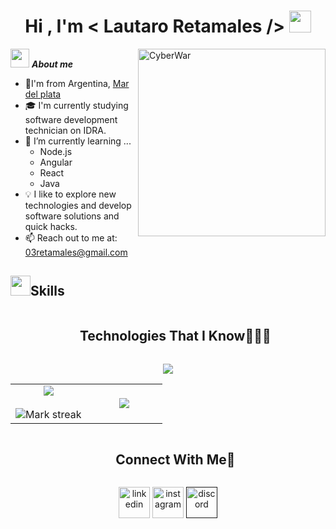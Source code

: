 <h1 align="center"><b>Hi , I'm < Lautaro Retamales /> </b><img src="https://media.giphy.com/media/hvRJCLFzcasrR4ia7z/giphy.gif" width="35"></h1>

<!--About me start-->

<img align="right" width=300px alt="CyberWar" src="https://media0.giphy.com/media/v1.Y2lkPTc5MGI3NjExZmxnbDIxZGxuODV4aGI2Z25oN25zbmw2NjM5eGhoZ3NvbWc1amppMSZlcD12MV9pbnRlcm5hbF9naWZfYnlfaWQmY3Q9Zw/l4JyOBy881wwYH18A/giphy.webp" />

<img src="https://media.giphy.com/media/VdoIFLsMIlwzfKD520/giphy.gif?cid=790b7611tf8yrfp6upyns4mq2yhly90abuz0rjesrbiqhq91&ep=v1_stickers_search&rid=giphy.gif&ct=s" width="30px">&nbsp;***About me***
- 📍I'm from Argentina, <a href="https://www.google.com/maps/place/Mar+del+Plata,+Provincia+de+Buenos+Aires/data=!4m2!3m1!1s0x9584d94d19d34209:0xdd9670804bfed126?sa=X&ved=1t:242&ictx=111">Mar del plata</a>
- 🎓 I'm currently studying software development technician on IDRA. 
- 🌱 I’m currently learning ...
  - Node.js
  - Angular
  - React
  - Java
- 💡 I like to explore new technologies and develop software solutions and quick hacks.
- 📫 Reach out to me at: <a href="03retamales@gmail.com">03retamales@gmail.com</a>
<!--About me end-->
<!--Skills start-->
<h2><img src = "https://media2.giphy.com/media/QssGEmpkyEOhBCb7e1/giphy.gif?cid=ecf05e47a0n3gi1bfqntqmob8g9aid1oyj2wr3ds3mg700bl&rid=giphy.gif" width = 32px>Skills </h2> 

<div id="user-content-toc">
  <ul align="center">
    <summary><h2 style="display: inline-block">Technologies That I Know👨🏻‍💻</h2></summary>
  </ul>
</div>
<!--tech stack icons-->
<p align="center">
  <a href="https://skillicons.dev">
    <img src="https://skillicons.dev/icons?i=git,css,discord,postgres,prisma,express,github,html,java,js,mysql,nodejs,postman,react,ts,vscode,=14" />
  </a>
</p>
<!--Skills end-->


<!--- stats & Trophy (start) -->
<p align="center">
  <!--- stats (start) -->
<table align="center">
<tr border="none">
<td width="50%" align="center">
  
  <img  align="center"  src="https://github-readme-stats.vercel.app/api?username=Lauchx&theme=dark&show_icons=true&count_private=true" />
  <br></br>
  <img  title="🔥 Get streak stats for your profile at git.io/streak-stats" alt="Mark streak" src="https://github-readme-streak-stats.Lauchx.com/?user=1010nishant&theme=dark&hide_border=false" /> 
</td>

<td width="50%" align="center">

  <img  align="center"  src="https://github-readme-stats.anuraghazra1.vercel.app/api/top-langs/?lauchx=1010nishant&theme=dark&hide_border=false&no-bg=true&no-frame=true&langs_count=10"/>
  
  </td>
</tr>
</table>
<!--- stats (end) -->

<!-- Connect with me -->
<!--h2 without bottom border-->
<div id="user-content-toc">
  <ul align="center">
    <summary><h2 style="display: inline-block">Connect With Me🤝</h2></summary>
  </ul>
</div>

<!--icons and links-->
<p align="center">
<a href="https://www.linkedin.com/in/lautaro-retamales-a316ba2b8/" target="blank"><img align="center" src="https://skillicons.dev/icons?i=linkedin" alt="linkedin" height="50" width="50" /></a> 
<a href="https://www.instagram.com/lauchx.03/" target="blank"><img align="center" src="https://skillicons.dev/icons?i=instagram" alt="instagram" height="50" width="50" /></a>
<a href="" target="blank"><img align="center" src="https://skillicons.dev/icons?i=discord" alt="discord" height="50" width="50" /></a>
  
</p>
